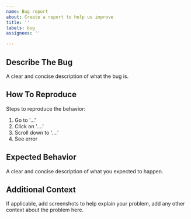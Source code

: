 ```yaml
---
name: Bug report
about: Create a report to help us improve
title: ''
labels: bug
assignees: ''

---
```


## Describe The Bug

A clear and concise description of what the bug is.

## How To Reproduce

Steps to reproduce the behavior:
1. Go to '...'
2. Click on '....'
3. Scroll down to '....'
4. See error

## Expected Behavior

A clear and concise description of what you expected to happen.

## Additional Context
If applicable, add screenshots to help explain your problem, add any other context about the problem here.
